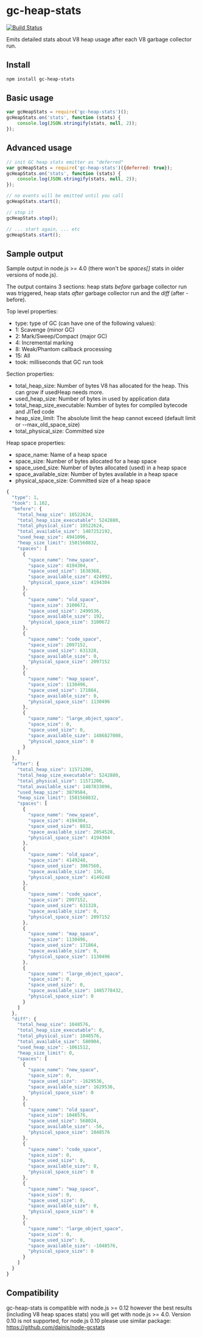 # gc-heap-stats

[![Build Status](https://travis-ci.org/josefzamrzla/gc-heap-stats.svg?branch=master)](https://travis-ci.org/josefzamrzla/gc-heap-stats)

Emits detailed stats about V8 heap usage after each V8 garbage collector run.

## Install
```bash
npm install gc-heap-stats
```

## Basic usage
```javascript
var gcHeapStats = require('gc-heap-stats')();
gcHeapStats.on('stats', function (stats) {
    console.log(JSON.stringify(stats, null, 2));
});
```

## Advanced usage
```javascript
// init GC heap stats emitter as "deferred"
var gcHeapStats = require('gc-heap-stats')({deferred: true});
gcHeapStats.on('stats', function (stats) {
    console.log(JSON.stringify(stats, null, 2));
});

// no events will be emitted until you call
gcHeapStats.start();

// stop it
gcHeapStats.stop();

// ... start again, ... etc
gcHeapStats.start();
```

## Sample output

Sample output in node.js >= 4.0 (there won't be _spaces[]_ stats in older versions of node.js).
 
The output contains 3 sections: heap stats _before_ garbage collector run was triggered, heap stats _after_ garbage collector run and the _diff_ (after - before).

Top level properties:
* type: type of GC (can have one of the following values):
 * 1: Scavenge (minor GC)
 * 2: Mark/Sweep/Compact (major GC)
 * 4: Incremental marking
 * 8: Weak/Phantom callback processing
 * 15: All
* took: milliseconds that GC run took

Section properties:
* total_heap_size: Number of bytes V8 has allocated for the heap. This can grow if usedHeap needs more.
* used_heap_size: Number of bytes in used by application data
* total_heap_size_executable: Number of bytes for compiled bytecode and JITed code
* heap_size_limit: The absolute limit the heap cannot exceed (default limit or --max_old_space_size)
* total_physical_size: Committed size
 
Heap space properties:
* space_name: Name of a heap space
* space_size: Number of bytes allocated for a heap space 
* space_used_size: Number of bytes allocated (used) in a heap space 
* space_available_size: Number of bytes available in a heap space
* physical_space_size: Committed size of a heap space
 
```javascript
{
  "type": 1,
  "took": 1.102,
  "before": {
    "total_heap_size": 10522624,
    "total_heap_size_executable": 5242880,
    "total_physical_size": 10522624,
    "total_available_size": 1487252192,
    "used_heap_size": 4941096,
    "heap_size_limit": 1501560832,
    "spaces": [
      {
        "space_name": "new_space",
        "space_size": 4194304,
        "space_used_size": 1638368,
        "space_available_size": 424992,
        "physical_space_size": 4194304
      },
      {
        "space_name": "old_space",
        "space_size": 3100672,
        "space_used_size": 2499536,
        "space_available_size": 192,
        "physical_space_size": 3100672
      },
      {
        "space_name": "code_space",
        "space_size": 2097152,
        "space_used_size": 631328,
        "space_available_size": 0,
        "physical_space_size": 2097152
      },
      {
        "space_name": "map_space",
        "space_size": 1130496,
        "space_used_size": 171864,
        "space_available_size": 0,
        "physical_space_size": 1130496
      },
      {
        "space_name": "large_object_space",
        "space_size": 0,
        "space_used_size": 0,
        "space_available_size": 1486827008,
        "physical_space_size": 0
      }
    ]
  },
  "after": {
    "total_heap_size": 11571200,
    "total_heap_size_executable": 5242880,
    "total_physical_size": 11571200,
    "total_available_size": 1487833096,
    "used_heap_size": 3879584,
    "heap_size_limit": 1501560832,
    "spaces": [
      {
        "space_name": "new_space",
        "space_size": 4194304,
        "space_used_size": 8832,
        "space_available_size": 2054528,
        "physical_space_size": 4194304
      },
      {
        "space_name": "old_space",
        "space_size": 4149248,
        "space_used_size": 3067560,
        "space_available_size": 136,
        "physical_space_size": 4149248
      },
      {
        "space_name": "code_space",
        "space_size": 2097152,
        "space_used_size": 631328,
        "space_available_size": 0,
        "physical_space_size": 2097152
      },
      {
        "space_name": "map_space",
        "space_size": 1130496,
        "space_used_size": 171864,
        "space_available_size": 0,
        "physical_space_size": 1130496
      },
      {
        "space_name": "large_object_space",
        "space_size": 0,
        "space_used_size": 0,
        "space_available_size": 1485778432,
        "physical_space_size": 0
      }
    ]
  },
  "diff": {
    "total_heap_size": 1048576,
    "total_heap_size_executable": 0,
    "total_physical_size": 1048576,
    "total_available_size": 580904,
    "used_heap_size": -1061512,
    "heap_size_limit": 0,
    "spaces": [
      {
        "space_name": "new_space",
        "space_size": 0,
        "space_used_size": -1629536,
        "space_available_size": 1629536,
        "physical_space_size": 0
      },
      {
        "space_name": "old_space",
        "space_size": 1048576,
        "space_used_size": 568024,
        "space_available_size": -56,
        "physical_space_size": 1048576
      },
      {
        "space_name": "code_space",
        "space_size": 0,
        "space_used_size": 0,
        "space_available_size": 0,
        "physical_space_size": 0
      },
      {
        "space_name": "map_space",
        "space_size": 0,
        "space_used_size": 0,
        "space_available_size": 0,
        "physical_space_size": 0
      },
      {
        "space_name": "large_object_space",
        "space_size": 0,
        "space_used_size": 0,
        "space_available_size": -1048576,
        "physical_space_size": 0
      }
    ]
  }
}
```

## Compatibility

gc-heap-stats is compatible with node.js >= 0.12 however the best results (including V8 heap spaces stats) you will get with node.js >= 4.0. 
Version 0.10 is not supported, for node.js 0.10 please use similar package: https://github.com/dainis/node-gcstats